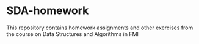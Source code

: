 # SDA-homework
This repository contains homework assignments and other exercises from the course on Data Structures and Algorithms in FMI
